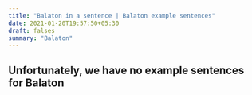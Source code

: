 ```yaml
---
title: "Balaton in a sentence | Balaton example sentences"
date: 2021-01-20T19:57:50+05:30
draft: falses
summary: "Balaton"
---
```

## Unfortunately, we have no example sentences for Balaton                 
